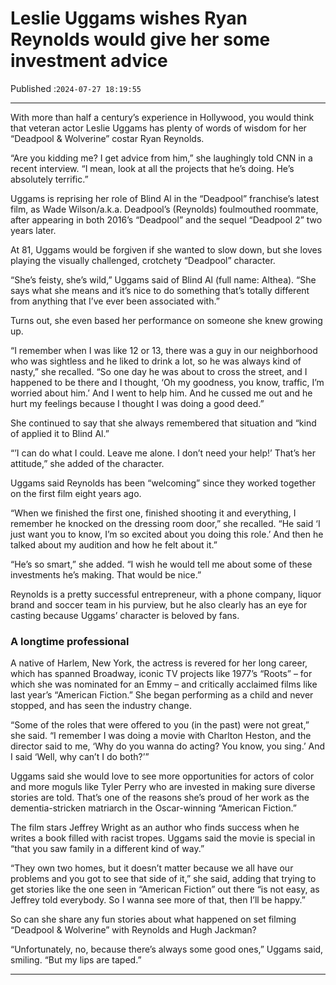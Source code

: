 # Leslie Uggams wishes Ryan Reynolds would give her some investment advice

Published :`2024-07-27 18:19:55`

---

With more than half a century’s experience in Hollywood, you would think that veteran actor Leslie Uggams has plenty of words of wisdom for her “Deadpool & Wolverine” costar Ryan Reynolds.

“Are you kidding me? I get advice from him,” she laughingly told CNN in a recent interview. “I mean, look at all the projects that he’s doing. He’s absolutely terrific.”

Uggams is reprising her role of Blind Al in the “Deadpool” franchise’s latest film, as Wade Wilson/a.k.a. Deadpool’s (Reynolds) foulmouthed roommate, after appearing in both 2016’s “Deadpool” and the sequel “Deadpool 2” two years later.

At 81, Uggams would be forgiven if she wanted to slow down, but she loves playing the visually challenged, crotchety “Deadpool” character.

“She’s feisty, she’s wild,” Uggams said of Blind Al (full name: Althea). “She says what she means and it’s nice to do something that’s totally different from anything that I’ve ever been associated with.”

Turns out, she even based her performance on someone she knew growing up.

“I remember when I was like 12 or 13, there was a guy in our neighborhood who was sightless and he liked to drink a lot, so he was always kind of nasty,” she recalled. “So one day he was about to cross the street, and I happened to be there and I thought, ‘Oh my goodness, you know, traffic, I’m worried about him.’ And I went to help him. And he cussed me out and he hurt my feelings because I thought I was doing a good deed.”

She continued to say that she always remembered that situation and “kind of applied it to Blind Al.”

“’I can do what I could. Leave me alone. I don’t need your help!’ That’s her attitude,” she added of the character.

Uggams said Reynolds has been “welcoming” since they worked together on the first film eight years ago.

“When we finished the first one, finished shooting it and everything, I remember he knocked on the dressing room door,” she recalled. “He said ‘I just want you to know, I’m so excited about you doing this role.’ And then he talked about my audition and how he felt about it.”

“He’s so smart,” she added. “I wish he would tell me about some of these investments he’s making. That would be nice.”

Reynolds is a pretty successful entrepreneur, with a phone company, liquor brand and soccer team in his purview, but he also clearly has an eye for casting because Uggams’ character is beloved by fans.

### A longtime professional

A native of Harlem, New York, the actress is revered for her long career, which has spanned Broadway, iconic TV projects like 1977’s “Roots” – for which she was nominated for an Emmy – and critically acclaimed films like last year’s “American Fiction.” She began performing as a child and never stopped, and has seen the industry change.

“Some of the roles that were offered to you (in the past) were not great,” she said. “I remember I was doing a movie with Charlton Heston, and the director said to me, ‘Why do you wanna do acting? You know, you sing.’ And I said ‘Well, why can’t I do both?’”

Uggams said she would love to see more opportunities for actors of color and more moguls like Tyler Perry who are invested in making sure diverse stories are told. That’s one of the reasons she’s proud of her work as the dementia-stricken matriarch in the Oscar-winning “American Fiction.”

The film stars Jeffrey Wright as an author who finds success when he writes a book filled with racist tropes. Uggams said the movie is special in “that you saw family in a different kind of way.”

“They own two homes, but it doesn’t matter because we all have our problems and you got to see that side of it,” she said, adding that trying to get stories like the one seen in “American Fiction” out there “is not easy, as Jeffrey told everybody. So I wanna see more of that, then I’ll be happy.”

So can she share any fun stories about what happened on set filming “Deadpool & Wolverine” with Reynolds and Hugh Jackman?

“Unfortunately, no, because there’s always some good ones,” Uggams said, smiling. “But my lips are taped.”

---

